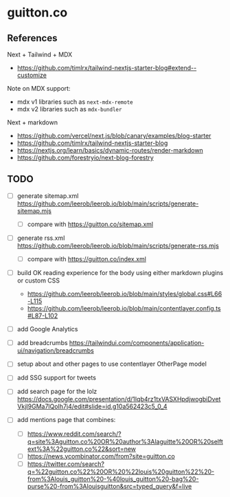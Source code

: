 # guitton.co

## References

Next + Tailwind + MDX

- https://github.com/timlrx/tailwind-nextjs-starter-blog#extend--customize

Note on MDX support:

- mdx v1 libraries such as `next-mdx-remote`
- mdx v2 libraries such as `mdx-bundler`

Next + markdown

- https://github.com/vercel/next.js/blob/canary/examples/blog-starter
- https://github.com/timlrx/tailwind-nextjs-starter-blog
- https://nextjs.org/learn/basics/dynamic-routes/render-markdown
- https://github.com/forestryio/next-blog-forestry

## TODO

- [ ] generate sitemap.xml https://github.com/leerob/leerob.io/blob/main/scripts/generate-sitemap.mjs
  - [ ] compare with https://guitton.co/sitemap.xml
- [ ] generate rss.xml https://github.com/leerob/leerob.io/blob/main/scripts/generate-rss.mjs
  - [ ] compare with https://guitton.co/index.xml
- [ ] build OK reading experience for the body using either markdown plugins or custom CSS
  - https://github.com/leerob/leerob.io/blob/main/styles/global.css#L66-L115
  - https://github.com/leerob/leerob.io/blob/main/contentlayer.config.ts#L87-L102
- [ ] add Google Analytics
- [ ] add breadcrumbs https://tailwindui.com/components/application-ui/navigation/breadcrumbs

- [ ] setup about and other pages to use contentlayer OtherPage model
- [ ] add SSG support for tweets

- [ ] add search page for the lolz https://docs.google.com/presentation/d/1Iqb4rz1txVASXHpdjwogbiDvetVkjI9GMa7lQoIh7j4/edit#slide=id.g10a562423c5_0_4
- [ ] add mentions page that combines:
  - [ ] https://www.reddit.com/search/?q=site%3Aguitton.co%20OR%20author%3Alaguitte%20OR%20selftext%3A%22guitton.co%22&sort=new
  - [ ] https://news.ycombinator.com/from?site=guitton.co
  - [ ] https://twitter.com/search?q=%22guitton.co%22%20OR%20%22louis%20guitton%22%20-from%3Alouis_guitton%20-%40louis_guitton%20-bag%20-purse%20-from%3Alouisguitton&src=typed_query&f=live
